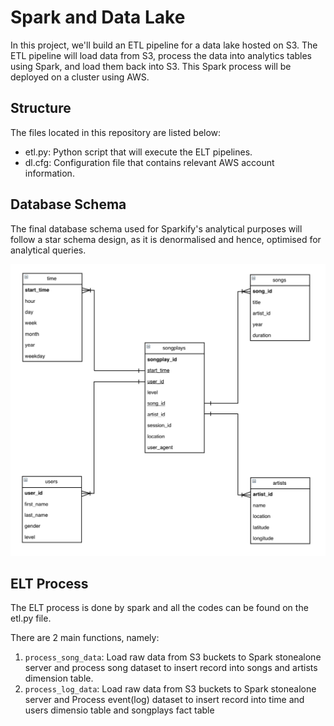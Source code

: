 # Spark and Data Lake
In this project, we'll build an ETL pipeline for a data lake hosted on S3. The ETL pipeline will load data from S3, process the data into analytics tables using Spark, and load them back into S3. This Spark process will be deployed on a cluster using AWS.

## Structure
The files located in this repository are listed below:
- etl.py: Python script that will execute the ELT pipelines.
- dl.cfg: Configuration file that contains relevant AWS account information.

## Database Schema
The final database schema used for Sparkify's analytical purposes will follow a star schema design, as it is denormalised and hence, optimised for analytical queries. 

![Database Schema](https://github.com/Gianatmaja/Udacity-Data-Engineering-Nanodegree/blob/main/Data-Lake-AWS/Screenshot%202022-03-05%20at%203.27.01%20PM.png)

## ELT Process
The ELT process is done by spark and all the codes can be found on the etl.py file.

There are 2 main functions, namely:
1. `process_song_data`: Load raw data from S3 buckets to Spark stonealone server and process song dataset to insert record into songs and artists dimension table.
2. `process_log_data`: Load raw data from S3 buckets to Spark stonealone server and Process event(log) dataset to insert record into time and users dimensio table and songplays fact table
